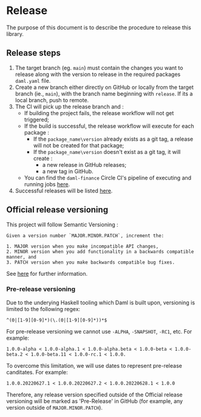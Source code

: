 # Release

The purpose of this document is to describe the procedure to release this library.

## Release steps

1. The target branch (eg. `main`) must contain the changes you want to release along with the version to release in the required packages `daml.yaml` file.
2. Create a new branch either directly on GitHub or locally from the target branch (ie., `main`), with the branch name beginning with `release`. If its a local branch, push to remote.
3. The CI will pick up the release branch and :
   - If building the project fails, the release workflow will not get triggered;
   - If the build is successful, the release workflow will execute for each package :
     - If the `package_name\version` already exists as a git tag, a release will not be created for that package;
     - If the `package_name\version` doesn't exist as a git tag, it will create :
       - a new release in GitHub releases;
       - a new tag in GitHub.
   - You can find the `daml-finance` Circle CI's pipeline of executing and running jobs [here](https://app.circleci.com/pipelines/github/DACH-NY/daml-finance).
4. Successful releases will be listed [here](https://github.com/DACH-NY/daml-finance/releases).

## Official release versioning

This project will follow Semantic Versioning :

```{}
Given a version number `MAJOR.MINOR.PATCH`, increment the:

1. MAJOR version when you make incompatible API changes,
2. MINOR version when you add functionality in a backwards compatible manner, and
3. PATCH version when you make backwards compatible bug fixes.
```

See [here](https://semver.org/) for further information.

### Pre-release versioning

Due to the underying Haskell tooling which Daml is built upon, versioning is limited to the following regex:

```{}
^(0|[1-9][0-9]*)(\.(0|[1-9][0-9]*))*$
```

For pre-release versioning we cannot use `-ALPHA`, `-SNAPSHOT`, `-RC1`, etc. For example:

```{}
1.0.0-alpha < 1.0.0-alpha.1 < 1.0.0-alpha.beta < 1.0.0-beta < 1.0.0-beta.2 < 1.0.0-beta.11 < 1.0.0-rc.1 < 1.0.0.
```

To overcome this limitation, we will use dates to represent pre-release canditates. For example:

```{}
1.0.0.20220627.1 < 1.0.0.20220627.2 < 1.0.0.20220628.1 < 1.0.0
```

Therefore, any release version specified outside of the Official release versioning will be marked as 'Pre-Release' in GitHub (for example, any version outside of `MAJOR.MINOR.PATCH`).
